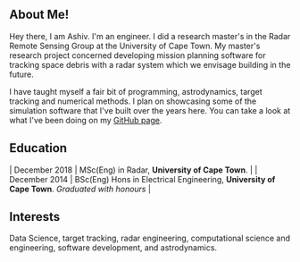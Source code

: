 ## About Me!
Hey there, I am Ashiv. I'm an engineer. I did a research master's in the Radar Remote Sensing Group at the University of Cape Town. My master's research project concerned developing mission planning software for tracking space debris with a radar system which we envisage building in the future. 

I have taught myself a fair bit of programming, astrodynamics, target tracking and numerical methods. I plan on showcasing some of the simulation software that I've built over the years here. You can take a look at what I've been doing on my [GitHub page](https://github.com/AshivDhondea?tab=repositories).

## Education

| December 2018  | MSc(Eng) in Radar, **University of Cape Town**.  |
| December 2014  | BSc(Eng) Hons in Electrical Engineering, **University of Cape Town**. *Graduated with honours*  |

## Interests
Data Science, target tracking, radar engineering, computational science and engineering, software development, and astrodynamics.
